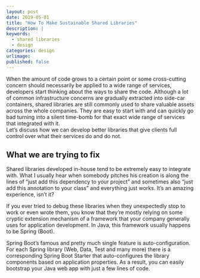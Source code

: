 ```yaml
---
layout: post
date: 2019-05-01
title: "How To Make Sustainable Shared Libraries"
description: |
keywords:
  - shared libraries
  - design
categories: design
urlimage: 
published: false
---
```


When the amount of code grows to a certain point or some cross-cutting concern should necessarily be applied to a wide range of services, developers start thinking about the ways to share the code. Although a lot of common infrastructure concerns are gradually extracted into side-car containers, shared libraries are still commonly used to share valuable assets across the whole companies. They are easy to start with and can quickly go bad turning into a silent time-bomb for that exact wide range of services that integrated with it.  
Let’s discuss how we can develop better libraries that give clients full control over what their services do and do not.  

<!--more-->

## What we are trying to fix

Shared libraries developed in-house tend to be extremely easy to integrate with. What I usually hear when somebody pitches his creation is along the lines of “just add this dependency to your project” and sometimes also “just add this annotation to your class” and everything just works. It’s an amazing experience, isn’t it?  

If you ever tried to debug these libraries when they unexpectedly stop to work or even wrote them, you know that they’re mostly relying on some cryptic extension mechanism of a framework that your company generally uses for application development. In Java, this framework usually happens to be Spring (Boot).  

Spring Boot’s famous and pretty much single feature is auto-configuration. For each Spring library (Web, Data, Test and many more) there is a corresponding Spring Boot Starter that auto-configures the library components based on application properties. As a result, you can easily bootstrap your Java web app with just a few lines of code.  
